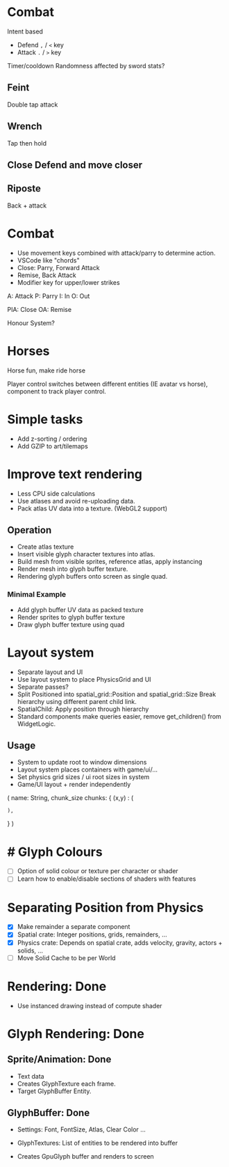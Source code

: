# Combat 
Intent based 
- Defend `,` / `<` key
- Attack  `.` / `>` key 

Timer/cooldown 
Randomness affected by sword stats?


## Feint 
Double tap attack 

## Wrench 
Tap then hold 

## Close Defend and move closer 

## Riposte 
Back + attack 





# Combat 
- Use movement keys combined with attack/parry to determine action.
- VSCode like "chords" 
- Close: Parry, Forward Attack
- Remise, Back Attack 
- Modifier key for upper/lower strikes


A: Attack 
P: Parry 
I: In 
O: Out 


PIA: Close 
OA:  Remise 

Honour System? 


# Horses 
Horse fun, make ride horse 

Player control switches between different entities (IE avatar vs horse), 
component to track player control.

# Simple tasks

- Add z-sorting / ordering
- Add GZIP to art/tilemaps

# Improve text rendering

- Less CPU side calculations
- Use atlases and avoid re-uploading data.
- Pack atlas UV data into a texture. (WebGL2 support)

## Operation

- Create atlas texture
- Insert visible glyph character textures into atlas.
- Build mesh from visible sprites, reference atlas, apply instancing
- Render mesh into glyph buffer texture.
- Rendering glyph buffers onto screen as single quad.

### Minimal Example

- Add glyph buffer UV data as packed texture
- Render sprites to glyph buffer texture
- Draw glyph buffer texture using quad

# Layout system

- Separate layout and UI
- Use layout system to place PhysicsGrid and UI
- Separate passes?
- Split Positioned into spatial_grid::Position and spatial_grid::Size
  Break hierarchy using different parent child link.
- SpatialChild: Apply position through hierarchy
- Standard components make queries easier, remove get_children() from WidgetLogic.

## Usage

- System to update root to window dimensions
- Layout system places containers with game/ui/...
- Set physics grid sizes / ui root sizes in system
- Game/UI layout + render independently

(
name: String,
chunk_size
chunks: {
(x,y) : (

    ),

}
)

# # Glyph Colours

- [ ] Option of solid colour or texture per character or shader
- [ ] Learn how to enable/disable sections of shaders with features

# Separating Position from Physics

- [x] Make remainder a separate component
- [x] Spatial crate: Integer positions, grids, remainders, ...
- [x] Physics crate: Depends on spatial crate, adds velocity, gravity, actors + solids, ...
- [ ] Move Solid Cache to be per World

# Rendering: Done

- Use instanced drawing instead of compute shader

# Glyph Rendering: Done

## Sprite/Animation: Done

- Text data
- Creates GlyphTexture each frame.
- Target GlyphBuffer Entity.

## GlyphBuffer: Done

- Settings: Font, FontSize, Atlas, Clear Color ...

- GlyphTextures: List of entities to be rendered into buffer
- Creates GpuGlyph buffer and renders to screen
